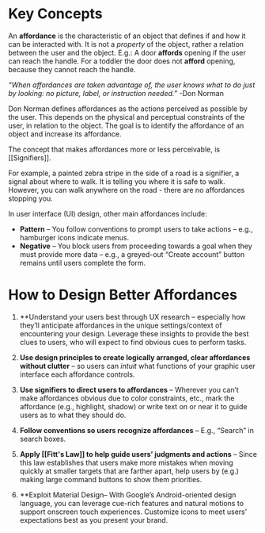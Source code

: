 # Key Concepts
An **affordance** is the characteristic of an object that defines if and how it can be interacted with.
It is not a *property* of the object, rather a relation between the user and the object.
E.g.: A door **affords** opening if the user can reach the handle. For a toddler the door does not **afford** opening, because they cannot reach the handle.

*“When affordances are taken advantage of, the user knows what to do just by looking: no picture, label, or instruction needed.”*
-Don Norman

Don Norman defines affordances as the actions perceived as possible by the user. This depends on the physical and perceptual constraints of the user, in relation to the object.
The goal is to identify the affordance of an object and increase its affordance.


The concept that makes affordances more or less perceivable, is [[Signifiers]].

For example, a painted zebra stripe in the side of a road is a signifier, a signal about where to walk. It is telling you where it is safe to walk. However, you can walk anywhere on the road - there are no affordances stopping you.

In user interface (UI) design, other main affordances include:
- **Pattern** – You follow conventions to prompt users to take actions – e.g., hamburger icons indicate menus.
- **Negative** – You block users from proceeding towards a goal when they must provide more data – e.g., a greyed-out “Create account” button remains until users complete the form.


# How to Design Better Affordances
1. **Understand your users best through UX research – especially how they’ll anticipate affordances in the unique settings/context of encountering your design. Leverage these insights to provide the best clues to users, who will expect to find obvious cues to perform tasks.
    
2. **Use design principles to create logically arranged, clear affordances without clutter** – so users can _intuit_ what functions of your graphic user interface each affordance controls.
    
3. **Use signifiers to direct users to affordances** – Wherever you can’t make affordances obvious due to color constraints, etc., mark the affordance (e.g., highlight, shadow) or write text on or near it to guide users as to what they should do.
    
4. **Follow conventions so users recognize affordances** – E.g., “Search” in search boxes.
    
5. **Apply [[Fitt's Law]] to help guide users’ judgments and actions** – Since this law establishes that users make more mistakes when moving quickly at smaller targets that are farther apart, help users by (e.g.) making large command buttons to show them priorities.
    
6. **Exploit Material Design– With Google’s Android-oriented design language, you can leverage cue-rich features and natural motions to support onscreen touch experiences. Customize icons to meet users’ expectations best as you present your brand.